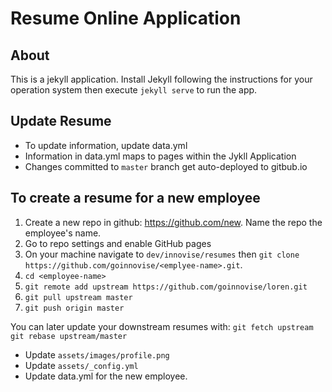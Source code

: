 # Resume Online Application

## About
This is a jekyll application. Install Jekyll following the instructions for your operation system then execute `jekyll serve` to run the app.

## Update Resume
- To update information, update data.yml
- Information in data.yml maps to pages within the Jykll Application
- Changes committed to `master` branch get auto-deployed to gitbub.io

## To create a resume for a new employee

1. Create a new repo in github: https://github.com/new. Name the repo the employee's name.
2. Go to repo settings and enable GitHub pages
3. On your machine navigate to `dev/innovise/resumes` then `git clone https://github.com/goinnovise/<emplyee-name>.git`.
4. `cd <employee-name>`
5. `git remote add upstream https://github.com/goinnovise/loren.git`
6. `git pull upstream master`
7. `git push origin master`

You can later update your downstream resumes with:
`git fetch upstream`
`git rebase upstream/master`

- Update `assets/images/profile.png`
- Update `assets/_config.yml`
- Update data.yml for the new employee.
